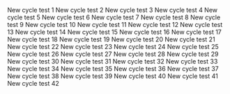 New cycle test 1
New cycle test 2
New cycle test 3
New cycle test 4
New cycle test 5
New cycle test 6
New cycle test 7
New cycle test 8
New cycle test 9
New cycle test 10
New cycle test 11
New cycle test 12
New cycle test 13
New cycle test 14
New cycle test 15
New cycle test 16
New cycle test 17
New cycle test 18
New cycle test 19
New cycle test 20
New cycle test 21
New cycle test 22
New cycle test 23
New cycle test 24
New cycle test 25
New cycle test 26
New cycle test 27
New cycle test 28
New cycle test 29
New cycle test 30
New cycle test 31
New cycle test 32
New cycle test 33
New cycle test 34
New cycle test 35
New cycle test 36
New cycle test 37
New cycle test 38
New cycle test 39
New cycle test 40
New cycle test 41
New cycle test 42
